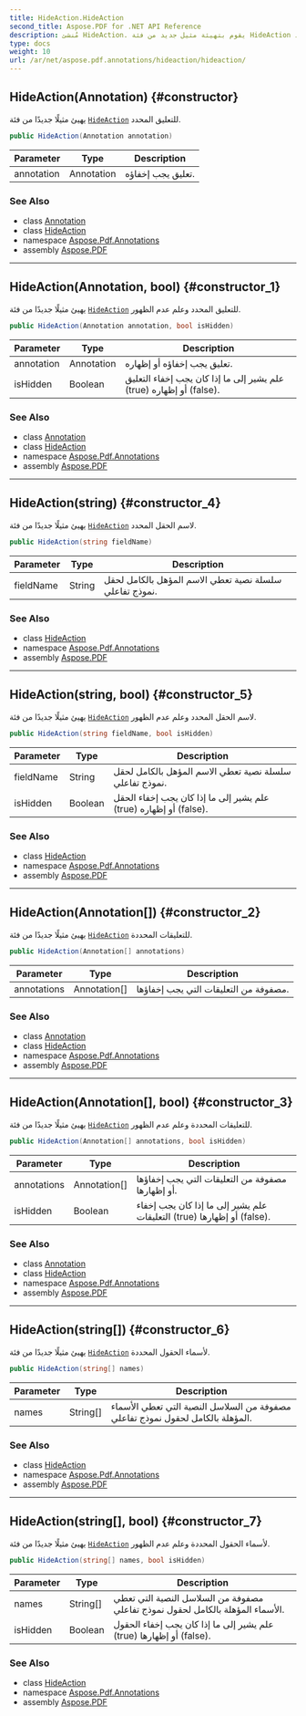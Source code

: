 ```yaml
---
title: HideAction.HideAction
second_title: Aspose.PDF for .NET API Reference
description: مُنشئ HideAction. يقوم بتهيئة مثيل جديد من فئة HideAction للتعليق المحدد
type: docs
weight: 10
url: /ar/net/aspose.pdf.annotations/hideaction/hideaction/
---
```

## HideAction(Annotation) {#constructor}

يهيئ مثيلًا جديدًا من فئة [`HideAction`](../) للتعليق المحدد.

```csharp
public HideAction(Annotation annotation)
```

| Parameter | Type | Description |
| --- | --- | --- |
| annotation | Annotation | تعليق يجب إخفاؤه. |

### See Also

* class [Annotation](../../annotation/)
* class [HideAction](../)
* namespace [Aspose.Pdf.Annotations](../../../aspose.pdf.annotations/)
* assembly [Aspose.PDF](../../../)

---

## HideAction(Annotation, bool) {#constructor_1}

يهيئ مثيلًا جديدًا من فئة [`HideAction`](../) للتعليق المحدد وعلم عدم الظهور.

```csharp
public HideAction(Annotation annotation, bool isHidden)
```

| Parameter | Type | Description |
| --- | --- | --- |
| annotation | Annotation | تعليق يجب إخفاؤه أو إظهاره. |
| isHidden | Boolean | علم يشير إلى ما إذا كان يجب إخفاء التعليق (true) أو إظهاره (false). |

### See Also

* class [Annotation](../../annotation/)
* class [HideAction](../)
* namespace [Aspose.Pdf.Annotations](../../../aspose.pdf.annotations/)
* assembly [Aspose.PDF](../../../)

---

## HideAction(string) {#constructor_4}

يهيئ مثيلًا جديدًا من فئة [`HideAction`](../) لاسم الحقل المحدد.

```csharp
public HideAction(string fieldName)
```

| Parameter | Type | Description |
| --- | --- | --- |
| fieldName | String | سلسلة نصية تعطي الاسم المؤهل بالكامل لحقل نموذج تفاعلي. |

### See Also

* class [HideAction](../)
* namespace [Aspose.Pdf.Annotations](../../../aspose.pdf.annotations/)
* assembly [Aspose.PDF](../../../)

---

## HideAction(string, bool) {#constructor_5}

يهيئ مثيلًا جديدًا من فئة [`HideAction`](../) لاسم الحقل المحدد وعلم عدم الظهور.

```csharp
public HideAction(string fieldName, bool isHidden)
```

| Parameter | Type | Description |
| --- | --- | --- |
| fieldName | String | سلسلة نصية تعطي الاسم المؤهل بالكامل لحقل نموذج تفاعلي. |
| isHidden | Boolean | علم يشير إلى ما إذا كان يجب إخفاء الحقل (true) أو إظهاره (false). |

### See Also

* class [HideAction](../)
* namespace [Aspose.Pdf.Annotations](../../../aspose.pdf.annotations/)
* assembly [Aspose.PDF](../../../)

---

## HideAction(Annotation[]) {#constructor_2}

يهيئ مثيلًا جديدًا من فئة [`HideAction`](../) للتعليقات المحددة.

```csharp
public HideAction(Annotation[] annotations)
```

| Parameter | Type | Description |
| --- | --- | --- |
| annotations | Annotation[] | مصفوفة من التعليقات التي يجب إخفاؤها. |

### See Also

* class [Annotation](../../annotation/)
* class [HideAction](../)
* namespace [Aspose.Pdf.Annotations](../../../aspose.pdf.annotations/)
* assembly [Aspose.PDF](../../../)

---

## HideAction(Annotation[], bool) {#constructor_3}

يهيئ مثيلًا جديدًا من فئة [`HideAction`](../) للتعليقات المحددة وعلم عدم الظهور.

```csharp
public HideAction(Annotation[] annotations, bool isHidden)
```

| Parameter | Type | Description |
| --- | --- | --- |
| annotations | Annotation[] | مصفوفة من التعليقات التي يجب إخفاؤها أو إظهارها. |
| isHidden | Boolean | علم يشير إلى ما إذا كان يجب إخفاء التعليقات (true) أو إظهارها (false). |

### See Also

* class [Annotation](../../annotation/)
* class [HideAction](../)
* namespace [Aspose.Pdf.Annotations](../../../aspose.pdf.annotations/)
* assembly [Aspose.PDF](../../../)

---

## HideAction(string[]) {#constructor_6}

يهيئ مثيلًا جديدًا من فئة [`HideAction`](../) لأسماء الحقول المحددة.

```csharp
public HideAction(string[] names)
```

| Parameter | Type | Description |
| --- | --- | --- |
| names | String[] | مصفوفة من السلاسل النصية التي تعطي الأسماء المؤهلة بالكامل لحقول نموذج تفاعلي. |

### See Also

* class [HideAction](../)
* namespace [Aspose.Pdf.Annotations](../../../aspose.pdf.annotations/)
* assembly [Aspose.PDF](../../../)

---

## HideAction(string[], bool) {#constructor_7}

يهيئ مثيلًا جديدًا من فئة [`HideAction`](../) لأسماء الحقول المحددة وعلم عدم الظهور.

```csharp
public HideAction(string[] names, bool isHidden)
```

| Parameter | Type | Description |
| --- | --- | --- |
| names | String[] | مصفوفة من السلاسل النصية التي تعطي الأسماء المؤهلة بالكامل لحقول نموذج تفاعلي. |
| isHidden | Boolean | علم يشير إلى ما إذا كان يجب إخفاء الحقول (true) أو إظهارها (false). |

### See Also

* class [HideAction](../)
* namespace [Aspose.Pdf.Annotations](../../../aspose.pdf.annotations/)
* assembly [Aspose.PDF](../../../)